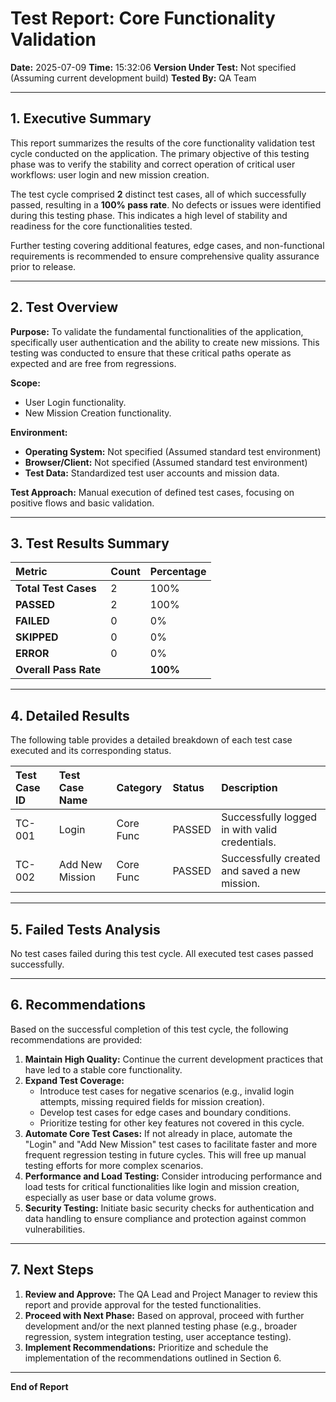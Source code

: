 # Test Report: Core Functionality Validation

**Date:** 2025-07-09
**Time:** 15:32:06
**Version Under Test:** Not specified (Assuming current development build)
**Tested By:** QA Team

---

## 1. Executive Summary

This report summarizes the results of the core functionality validation test cycle conducted on the application. The primary objective of this testing phase was to verify the stability and correct operation of critical user workflows: user login and new mission creation.

The test cycle comprised **2** distinct test cases, all of which successfully passed, resulting in a **100% pass rate**. No defects or issues were identified during this testing phase. This indicates a high level of stability and readiness for the core functionalities tested.

Further testing covering additional features, edge cases, and non-functional requirements is recommended to ensure comprehensive quality assurance prior to release.

---

## 2. Test Overview

**Purpose:** To validate the fundamental functionalities of the application, specifically user authentication and the ability to create new missions. This testing was conducted to ensure that these critical paths operate as expected and are free from regressions.

**Scope:**
*   User Login functionality.
*   New Mission Creation functionality.

**Environment:**
*   **Operating System:** Not specified (Assumed standard test environment)
*   **Browser/Client:** Not specified (Assumed standard test environment)
*   **Test Data:** Standardized test user accounts and mission data.

**Test Approach:** Manual execution of defined test cases, focusing on positive flows and basic validation.

---

## 3. Test Results Summary

| Metric                | Count | Percentage |
| :-------------------- | :---- | :--------- |
| **Total Test Cases**  | 2     | 100%       |
| **PASSED**            | 2     | 100%       |
| **FAILED**            | 0     | 0%         |
| **SKIPPED**           | 0     | 0%         |
| **ERROR**             | 0     | 0%         |
| **Overall Pass Rate** |       | **100%**   |

---

## 4. Detailed Results

The following table provides a detailed breakdown of each test case executed and its corresponding status.

| Test Case ID | Test Case Name      | Category  | Status | Description                                |
| :----------- | :------------------ | :-------- | :----- | :----------------------------------------- |
| TC-001       | Login               | Core Func | PASSED | Successfully logged in with valid credentials. |
| TC-002       | Add New Mission     | Core Func | PASSED | Successfully created and saved a new mission. |

---

## 5. Failed Tests Analysis

No test cases failed during this test cycle. All executed test cases passed successfully.

---

## 6. Recommendations

Based on the successful completion of this test cycle, the following recommendations are provided:

1.  **Maintain High Quality:** Continue the current development practices that have led to a stable core functionality.
2.  **Expand Test Coverage:**
    *   Introduce test cases for negative scenarios (e.g., invalid login attempts, missing required fields for mission creation).
    *   Develop test cases for edge cases and boundary conditions.
    *   Prioritize testing for other key features not covered in this cycle.
3.  **Automate Core Test Cases:** If not already in place, automate the "Login" and "Add New Mission" test cases to facilitate faster and more frequent regression testing in future cycles. This will free up manual testing efforts for more complex scenarios.
4.  **Performance and Load Testing:** Consider introducing performance and load tests for critical functionalities like login and mission creation, especially as user base or data volume grows.
5.  **Security Testing:** Initiate basic security checks for authentication and data handling to ensure compliance and protection against common vulnerabilities.

---

## 7. Next Steps

1.  **Review and Approve:** The QA Lead and Project Manager to review this report and provide approval for the tested functionalities.
2.  **Proceed with Next Phase:** Based on approval, proceed with further development and/or the next planned testing phase (e.g., broader regression, system integration testing, user acceptance testing).
3.  **Implement Recommendations:** Prioritize and schedule the implementation of the recommendations outlined in Section 6.

---
**End of Report**